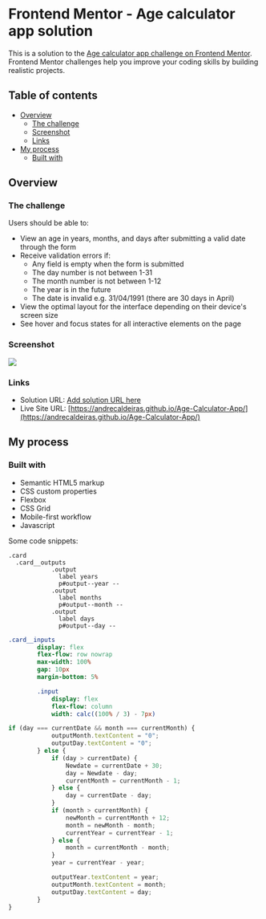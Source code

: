 # Frontend Mentor - Age calculator app solution

This is a solution to the [Age calculator app challenge on Frontend Mentor](https://www.frontendmentor.io/challenges/age-calculator-app-dF9DFFpj-Q). Frontend Mentor challenges help you improve your coding skills by building realistic projects. 

## Table of contents

- [Overview](#overview)
  - [The challenge](#the-challenge)
  - [Screenshot](#screenshot)
  - [Links](#links)
- [My process](#my-process)
  - [Built with](#built-with)


## Overview

### The challenge

Users should be able to:

- View an age in years, months, and days after submitting a valid date through the form
- Receive validation errors if:
  - Any field is empty when the form is submitted
  - The day number is not between 1-31
  - The month number is not between 1-12
  - The year is in the future
  - The date is invalid e.g. 31/04/1991 (there are 30 days in April)
- View the optimal layout for the interface depending on their device's screen size
- See hover and focus states for all interactive elements on the page

### Screenshot

![](./screenshot.jpg)


### Links

- Solution URL: [Add solution URL here](https://your-solution-url.com)
- Live Site URL: [https://andrecaldeiras.github.io/Age-Calculator-App/](https://andrecaldeiras.github.io/Age-Calculator-App/)

## My process

### Built with

- Semantic HTML5 markup
- CSS custom properties
- Flexbox
- CSS Grid
- Mobile-first workflow
- Javascript

Some code snippets:

```pug
.card
  .card__outputs 
            .output
              label years
              p#output--year --
            .output 
              label months
              p#output--month --
            .output 
              label days
              p#output--day --
```
```sass
.card__inputs
        display: flex
        flex-flow: row nowrap
        max-width: 100%
        gap: 10px
        margin-bottom: 5%

        .input
            display: flex
            flex-flow: column
            width: calc((100% / 3) - 7px)
```
```js
if (day === currentDate && month === currentMonth) {
            outputMonth.textContent = "0";
            outputDay.textContent = "0";
        } else {
            if (day > currentDate) {
                Newdate = currentDate + 30;
                day = Newdate - day;
                currentMonth = currentMonth - 1;
            } else {
                day = currentDate - day;
            }
            if (month > currentMonth) {
                newMonth = currentMonth + 12;
                month = newMonth - month;
                currentYear = currentYear - 1;
            } else {
                month = currentMonth - month;
            }
            year = currentYear - year;

            outputYear.textContent = year;
            outputMonth.textContent = month;
            outputDay.textContent = day;
        }
}
```
